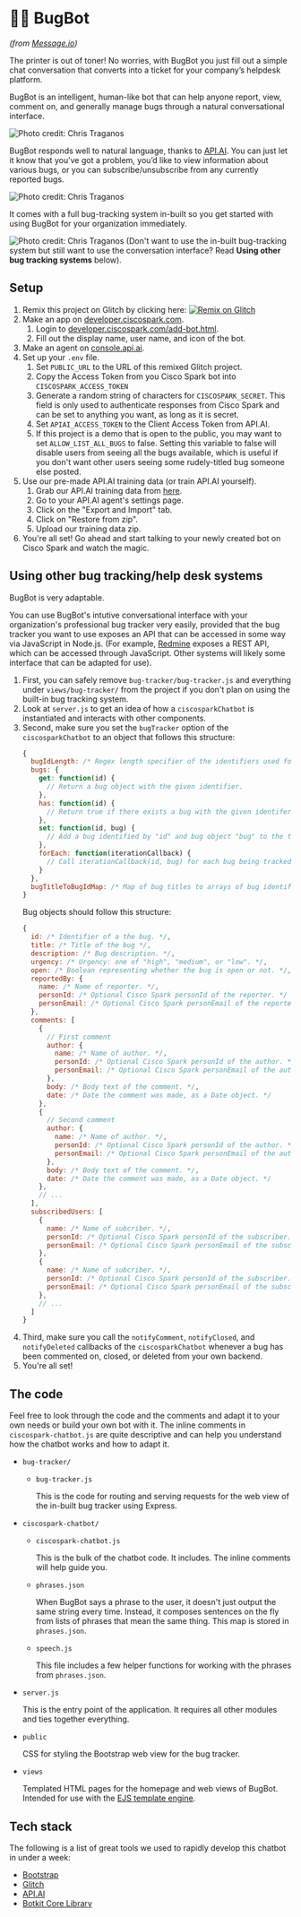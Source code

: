 # 🐜🤖 BugBot
*(from [Message.io](https://message.io/home))*

The printer is out of toner! No worries, with BugBot you just fill out a simple chat conversation that converts into a ticket for your company’s helpdesk platform.

BugBot is an intelligent, human-like bot that can help anyone report, view, comment on, and generally manage bugs through a natural conversational interface.

![Photo credit: Chris Traganos](https://cdn.glitch.com/97da0c25-cb78-4fa8-bc73-82994fe8867e%2FMessage.io-Cisco-Spark-BugBot-1.png?1498324263642)

BugBot responds well to natural language, thanks to [API.AI](https://api.ai/). You can just let it know that you’ve got a problem, you’d like to view information about various bugs, or you can subscribe/unsubscribe from any currently reported bugs.

![Photo credit: Chris Traganos](https://cdn.glitch.com/97da0c25-cb78-4fa8-bc73-82994fe8867e%2FMessage.io-Cisco-Spark-BugBot-2.png?1498324264340)

It comes with a full bug-tracking system in-built so you get started with using BugBot for your organization immediately.

![Photo credit: Chris Traganos](https://cdn.glitch.com/97da0c25-cb78-4fa8-bc73-82994fe8867e%2FMessage.io-Cisco-Spark-BugBot-3.png?1498324264192)
(Don't want to use the in-built bug-tracking system but still want to use the conversation interface? Read **Using other bug tracking systems** below).

## Setup
 1. Remix this project on Glitch by clicking here:
    [![Remix on Glitch](https://cdn.glitch.com/2703baf2-b643-4da7-ab91-7ee2a2d00b5b%2Fremix-button.svg)](https://glitch.com/edit/#!/remix/bugbot-messageio)
 1. Make an app on [developer.ciscospark.com](https://developer.ciscospark.com/).
     1. Login to [developer.ciscospark.com/add-bot.html](https://developer.ciscospark.com/add-bot.html).
     1. Fill out the display name, user name, and icon of the bot.
 1. Make an agent on [console.api.ai](https://console.api.ai/).
 1. Set up your `.env` file.
    1. Set `PUBLIC_URL` to the URL of this remixed Glitch project.
    1. Copy the Access Token from you Cisco Spark bot into `CISCOSPARK_ACCESS_TOKEN`
    1. Generate a random string of characters for `CISCOSPARK_SECRET`. This field is only used to authenticate responses from Cisco Spark and can be set to anything you want, as long as it is secret.
    1. Set `APIAI_ACCESS_TOKEN` to the Client Access Token from API.AI.
    1. If this project is a demo that is open to the public, you may want to set `ALLOW_LIST_ALL_BUGS` to false. Setting this variable to false will disable users from seeing all the bugs available, which is useful if you don't want other users seeing some rudely-titled bug someone else posted.
 1. Use our pre-made API.AI training data (or train API.AI yourself).
     1. Grab our API.AI training data from [here](https://cdn.glitch.com/97da0c25-cb78-4fa8-bc73-82994fe8867e%2FBugBot.zip?1497894600754).
     1. Go to your API.AI agent's settings page.
     1. Click on the "Export and Import" tab.
     1. Click on "Restore from zip".
     1. Upload our training data zip.
 1. You're all set! Go ahead and start talking to your newly created bot on Cisco Spark and watch the magic.

## Using other bug tracking/help desk systems
BugBot is very adaptable.

You can use BugBot's intutive conversational interface with your organization's professional bug tracker very easily, provided that the bug tracker you want to use exposes an API that can be accessed in some way via JavaScript in Node.js. (For example, [Redmine](http://www.redmine.org/) exposes a REST API, which can be accessed through JavaScript. Other systems will likely some interface that can be adapted for use).

 1. First, you can safely remove `bug-tracker/bug-tracker.js` and everything under `views/bug-tracker/` from the project if you don't plan on using the built-in bug tracking system.
 1. Look at `server.js` to get an idea of how a `ciscosparkChatbot` is instantiated and interacts with other components.
 1. Second, make sure you set the `bugTracker` option of the `ciscosparkChatbot` to an object that follows this structure:
    ```javascript
    {
      bugIdLength: /* Regex length specifier of the identifiers used for a bug. (Set to "0," if there is no fixed length). */,
      bugs: {
        get: function(id) {
          // Return a bug object with the given identifier.
        },
        has: function(id) {
          // Return true if there exists a bug with the given identifer, false otherwise.
        },
        set: function(id, bug) {
          // Add a bug identified by "id" and bug object "bug" to the tracker.
        },
        forEach: function(iterationCallback) {
          // Call iterationCallback(id, bug) for each bug being tracked, where "id" is the bug identifier and "bug" is the bug object representing the bug.
        }
      },
      bugTitleToBugIdMap: /* Map of bug titles to arrays of bug identifers with that title. */
    }
    ```
    Bug objects should follow this structure:
    ```javascript
    {
      id: /* Identifier of a the bug. */,
      title: /* Title of the bug */,
      description: /* Bug description. */,
      urgency: /* Urgency: one of "high", "medium", or "low". */,
      open: /* Boolean representing whether the bug is open or not. */,
      reportedBy: {
        name: /* Name of reporter. */,
        personId: /* Optional Cisco Spark personId of the reporter. */
        personEmail: /* Optional Cisco Spark personEmail of the reporter. */
      },
      comments: [
        {
          // First comment
          author: {
            name: /* Name of author. */,
            personId: /* Optional Cisco Spark personId of the author. */
            personEmail: /* Optional Cisco Spark personEmail of the author. */
          },
          body: /* Body text of the comment. */,
          date: /* Date the comment was made, as a Date object. */
        },
        {
          // Second comment
          author: {
            name: /* Name of author. */,
            personId: /* Optional Cisco Spark personId of the author. */
            personEmail: /* Optional Cisco Spark personEmail of the author. */
          },
          body: /* Body text of the comment. */,
          date: /* Date the comment was made, as a Date object. */
        },
        // ...
      ],
      subscribedUsers: [
        {
          name: /* Name of subcriber. */,
          personId: /* Optional Cisco Spark personId of the subscriber. */
          personEmail: /* Optional Cisco Spark personEmail of the subscriber. */
        },
        {
          name: /* Name of subcriber. */,
          personId: /* Optional Cisco Spark personId of the subscriber. */
          personEmail: /* Optional Cisco Spark personEmail of the subscriber. */
        },
        // ...
      ]
    }
    ```
 3. Third, make sure you call the `notifyComment`, `notifyClosed`, and `notifyDeleted` callbacks of the `ciscosparkChatbot` whenever a bug has been commented on, closed, or deleted from your own backend.
 4. You're all set!

## The code
Feel free to look through the code and the comments and adapt it to your own needs or build your own bot with it. The inline comments in `ciscospark-chatbot.js` are quite descriptive and can help you understand how the chatbot works and how to adapt it.
 * `bug-tracker/`
    * `bug-tracker.js`
      
      This is the code for routing and serving requests for the web view of the in-built bug tracker using Express.
 * `ciscospark-chatbot/`
    * `ciscospark-chatbot.js`
      
      This is the bulk of the chatbot code. It includes. The inline comments will help guide you.
    * `phrases.json`
      
      When BugBot says a phrase to the user, it doesn't just output the same string every time.
      Instead, it composes sentences on the fly from lists of phrases that mean the same thing.
      This map is stored in `phrases.json`.
    * `speech.js`
      
      This file includes a few helper functions for working with the phrases from `phrases.json`.
 * `server.js`
   
   This is the entry point of the application.
   It requires all other modules and ties together everything.
 * `public`
   
   CSS for styling the Bootstrap web view for the bug tracker.
 * `views`
   
   Templated HTML pages for the homepage and web views of BugBot. Intended for use with the [EJS template engine](http://www.embeddedjs.com/).

## Tech stack
The following is a list of great tools we used to rapidly develop this chatbot in under a week:
 * [Bootstrap](http://getbootstrap.com/)
 * [Glitch](https://glitch.com/)
 * [API.AI](https://api.ai/)
 * [Botkit Core Library](https://github.com/howdyai/botkit#botkit-core-library)
